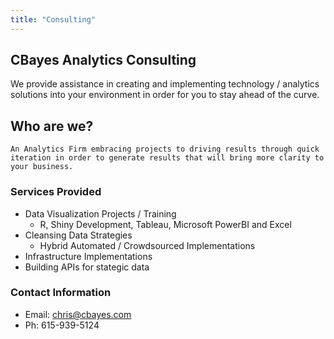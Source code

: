 ```yaml
---
title: "Consulting"
---
```


## CBayes Analytics Consulting

We provide assistance in creating and implementing technology / analytics solutions into your environment in order for you to stay ahead of the curve. 


## Who are we?
	An Analytics Firm embracing projects to driving results through quick iteration in order to generate results that will bring more clarity to your business. 



### Services Provided 
* Data Visualization Projects / Training
  * R, Shiny Development, Tableau, Microsoft PowerBI and Excel
* Cleansing Data Strategies
  * Hybrid Automated / Crowdsourced Implementations
* Infrastructure Implementations
* Building APIs for stategic data 

### Contact Information
* Email: chris@cbayes.com
* Ph: 615-939-5124

